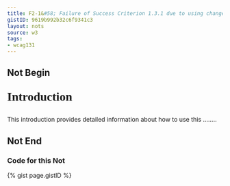 ```yaml
---
title: F2-1&#58; Failure of Success Criterion 1.3.1 due to using changes in text presentation to convey information without using the appropriate markup or text
gistID: 9619b992b32c6f9341c3
layout: nots
source: w3
tags:
- wcag131
---
```


<h2 aria-describedby="{{ page.gistID }}">Not Begin</h2>
<div class="rendered-not">
<style type="text/css">
 .heading1{
        font-family: Times, serif;
        font-size:200%;
        font-weight:bold;
 }
 </style>

 <p class="heading1">Introduction</p>
 <p>This introduction provides detailed information about how to use this 
 ........
 </p>
</div> <!-- rendered-not -->

<h2 aria-describedby="{{ page.gistID }}">Not End</h2>

<h3 aria-describedby="{{ page.gistID }}">Code for this Not</h3>
{% gist page.gistID %}
